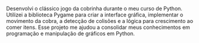 Desenvolvi o clássico jogo da cobrinha durante o meu curso de Python. Utilizei a biblioteca Pygame para criar a interface gráfica, implementar o movimento da cobra, a detecção de colisões e a lógica para crescimento ao comer itens. Esse projeto me ajudou a consolidar meus conhecimentos em programação e manipulação de gráficos em Python.

